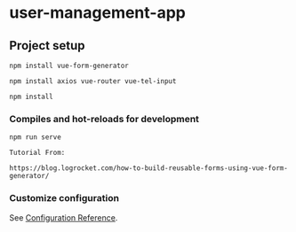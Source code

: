# user-management-app

## Project setup
```
npm install vue-form-generator

```
```
npm install axios vue-router vue-tel-input

```

```
npm install
```

### Compiles and hot-reloads for development
```
npm run serve
```
```
Tutorial From:

https://blog.logrocket.com/how-to-build-reusable-forms-using-vue-form-generator/

```

### Customize configuration
See [Configuration Reference](https://cli.vuejs.org/config/).
